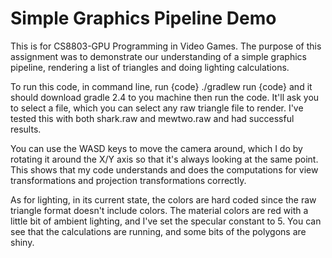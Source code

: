 # Simple Graphics Pipeline Demo

This is for CS8803-GPU Programming in Video Games.  The purpose of this assignment was to demonstrate our understanding
of a simple graphics pipeline, rendering a list of triangles and doing lighting calculations.

To run this code, in command line, run {code} ./gradlew run {code} and it should download gradle 2.4 to you machine then
run the code.  It'll ask you to select a file, which you can select any raw triangle file to render.  I've tested this
with both shark.raw and mewtwo.raw and had successful results.

You can use the WASD keys to move the camera around, which I do by rotating it around the X/Y axis so that it's always
looking at the same point.  This shows that my code understands and does the computations for view transformations
and projection transformations correctly.

As for lighting, in its current state, the colors are hard coded since the raw triangle format doesn't include colors.
The material colors are red with a little bit of ambient lighting, and I've set the specular constant to 5.  You can
see that the calculations are running, and some bits of the polygons are shiny.
